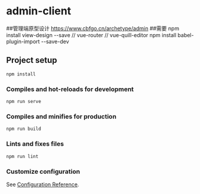 # admin-client
##管理端原型设计 https://www.cbfgo.cn/archetype/admin
##需要 npm install view-design --save  // vue-router // vue-quill-editor
       npm install babel-plugin-import --save-dev
## Project setup
```
npm install
```

### Compiles and hot-reloads for development
```
npm run serve
```

### Compiles and minifies for production
```
npm run build
```

### Lints and fixes files
```
npm run lint
```

### Customize configuration
See [Configuration Reference](https://cli.vuejs.org/config/).
